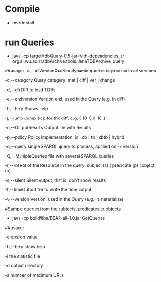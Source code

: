 ﻿# Compile
- mvn install

# run Queries

 - java -cp target/tdbQuery-0.5-jar-with-dependencies.jar org.ai.wu.ac.at.tdbArchive.tools.JenaTDBArchive_query

##usage:
 -a,--allVersionQueries <arg>   dynamic queries to process in all versions
 
 -c,--category <arg>            Query category: mat | diff | ver | change
 
 -d,--dir <arg>                 DIR to load TDBs
 
 -e,--endversion <arg>          Version end, used in the Query (e.g. in
                                diff)
                                
 -h,--help                      Shows help
 
 -j,--jump <arg>                Jump step for the diff: e.g. 5
                                (0-5,0-10..)
                                
 -o,--OutputResults <arg>       Output file with Results
 
 -p,--policy <arg>              Policy implementation: ic | cb | tb | cbtb
                                | hybrid
                                
 -q,--query <arg>               single SPARQL query to process, applied on
                                -v version
                                
 -Q,--MultipleQueries <arg>     file with several SPARQL queries
 
 -r,--rol <arg>                 Rol of the Resource in the query: subject
                                (s) | predicate (p) | object (o)
                                
 -s,--silent                    Silent output, that is, don't show results
 
 -t,--timeOutput <arg>          file to write the time output
 
 -v,--version <arg>             Version, used in the Query (e.g. in
                                materialize)


#Sample queries from the subjects, predicates or objects
 - java -cp build/libs/BEAR-all-1.0.jar GetQueries
 
##usage:
 
-e <arg>    epsilon value
 
-h,--help   show help.

-i <arg>    the statistic file
  
-o <arg>    output directory
 
-s <arg>    number of maximum URLs
